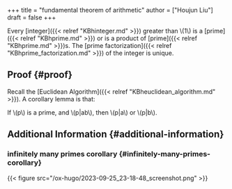 +++
title = "fundamental theorem of arithmetic"
author = ["Houjun Liu"]
draft = false
+++

Every [integer]({{< relref "KBhinteger.md" >}}) greater than \\(1\\) is a [prime]({{< relref "KBhprime.md" >}}) or is a product of [prime]({{< relref "KBhprime.md" >}})s. The [prime factorization]({{< relref "KBhprime_factorization.md" >}}) of the integer is unique.


## Proof {#proof}

Recall the [Euclidean Algorithm]({{< relref "KBheuclidean_algorithm.md" >}}). A corollary lemma is that:

If \\(p\\) is a prime, and \\(p|ab\\), then \\(p|a\\) or \\(p|b\\).


## Additional Information {#additional-information}


### infinitely many primes corollary {#infinitely-many-primes-corollary}

{{< figure src="/ox-hugo/2023-09-25_23-18-48_screenshot.png" >}}
